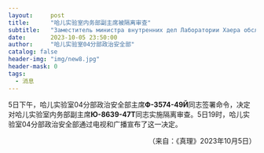 ```yaml
---
layout:     post
title:      "哈儿实验室内务部副主席被隔离审查"
subtitle:   "Заместитель министра внутренних дел Лаборатории Хаера обследуются в изоляции"
date:       2023-10-05 23:50:00
author:     "哈儿实验室04分部政治安全部"
catalog: false
header-img: "img/new8.jpg"
header-mask: 0
tags:
  - 消息
---
```


5日下午，哈儿实验室04分部政治安全部主席**Ф-3574-49Й**同志签署命令，决定对哈儿实验室内务部副主席**Ю-8639-47Т**同志实施隔离审查。5日19时，哈儿实验室04分部政治安全部通过电视和广播宣布了这一决定。
<div style="text-align: right">（来自：《真理》2023年10月5日）</div>